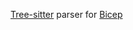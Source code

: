 [Tree-sitter](https://tree-sitter.github.io/tree-sitter/) parser for [Bicep](https://docs.microsoft.com/en-us/azure/azure-resource-manager/bicep/overview)